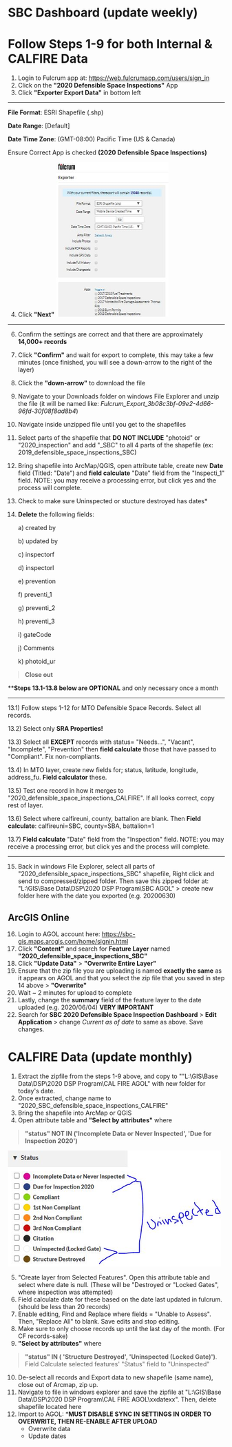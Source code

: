 # SBC Dashboard (update weekly)
# Follow Steps 1-9 for both Internal & CALFIRE Data

1) Login to Fulcrum app at: https://web.fulcrumapp.com/users/sign_in
2) Click on the __"2020 Defensible Space Inspections"__ App
3) Click __"Exporter Export Data"__ in bottom left

___

__File Format__: ESRI Shapefile (.shp)

__Date Range__: [Default]

__Date Time Zone__: (GMT-08:00) Pacific Time (US & Canada)

Ensure Correct App is checked __(2020 Defensible Space Inspections)__

4) Click __"Next"__
![alt text](https://github.com/sbcfiregis/photos/blob/master/fulcrum_screenshot.JPG?raw=true)

---

6) Confirm the settings are correct and that there are approximately __14,000+ records__
7) Click __"Confirm"__ and wait for export to complete, this may take a few minutes (once finished, you will see a down-arrow to the right of the layer)
8) Click the __"down-arrow"__ to download the file
9) Navigate to your Downloads folder on windows File Explorer and unzip the file (it will be named like: *Fulcrum_Export_3b08c3bf-09e2-4d66-96fd-30f08f8ad8b4*)
10) Navigate inside unzipped file until you get to the shapefiles
11) Select parts of the shapefile that __DO NOT INCLUDE__ "photoid" or "2020_inspection" and add "_SBC" to all 4 parts of the shapefile
(ex: 2019_defensible_space_inspections_SBC)
12) Bring shapefile into ArcMap/QGIS, open attribute table, create new __Date__ field (Titled: "Date") and __field calculate__ "Date" field from the "Inspecti_1" field.  NOTE: you may receive a processing error, but click yes and the process will complete. 
13) Check to make sure Uninspected or stucture destroyed has dates*
14) __Delete__ the following fields:

    a) created by

    b) updated by 
    
    c) inspectorf 
    
    d) inspectorl

    e) prevention 
    
    f) preventi_1 
    
    g) preventi_2 
    
    h) preventi_3 
    
    i) gateCode 
    
    j) Comments
    
    k) photoid_ur  
    
> __Close out__ 

**__Steps 13.1-13.8 below are OPTIONAL__ and only necessary once a month
____________________________________________________________________________
13.1) Follow steps 1-12 for MTO Defensible Space Records.  Select all records.
    
13.2) Select only __SRA Properties!__
    
13.3) Select all __EXCEPT__ records with status= "Needs...", "Vacant", "Incomplete", "Prevention" then __field calculate__ those that have passed to "Compliant".  Fix non-compliants.  
    
13.4) In MTO layer, create new fields for; status, latitude, longitude, address_fu.  __Field calculator__ these.

13.5) Test one record in how it merges to "2020_defensible_space_inspections_CALFIRE".  If all looks correct, copy rest of layer.

13.6) Select where calfireuni, county, battalion are blank.  Then __Field calculate__: calfireuni=SBC, county=SBA, battalion=1

13.7) __Field calculate__ "Date" field from the "Inspection" field.  NOTE: you may receive a processing error, but click yes and the process will complete.
_____________________________________________________________________________
15) Back in windows File Explorer, select all parts of "2020_defensible_space_inspections_SBC" shapefile, Right click and send to compressed/zipped folder.  Then save this zipped folder at: "L:\GIS\Base Data\DSP\2020 DSP Program\SBC AGOL" > create new folder here with the date you exported (e.g. 20200630)
## ArcGIS Online
16) Login to AGOL account here: https://sbc-gis.maps.arcgis.com/home/signin.html
17) Click __"Content"__ and search for __Feature Layer__ named __"2020_defensible_space_inspections_SBC"__
18) Click __"Update Data"__ > __"Overwrite Entire Layer"__
19) Ensure that the zip file you are uploading is named __exactly the same__ as it appears on AGOL and that you select the zip file that you saved in step 14 above > __"Overwrite"__
20) Wait ~ 2 minutes for upload to complete
21) Lastly, change the __summary__ field of the feature layer to the date uploaded (e.g. 2020/06/04) __VERY IMPORTANT__
22) Search for __SBC 2020 Defensible Space Inspection Dashboard__ > __Edit Application__ > change _Current as of date_ to same as above.  Save changes.

# CALFIRE Data (update monthly)
1) Extract the zipfile from the steps 1-9 above, and copy to ""L:\GIS\Base Data\DSP\2020 DSP Program\CAL FIRE AGOL" with new folder for today's date.
2) Once extracted, change name to "2020_SBC_defensible_space_inspections_CALFIRE"
3) Bring the shapefile into ArcMap or QGIS
4) Open attribute table and  __"Select by attributes"__ where
> __"status" NOT IN ('Incomplete Data or Never Inspected', 'Due for Inspection 2020')__

![alt text](https://github.com/sbcfiregis/photos/blob/master/dsp.JPG?raw=true)

5) "Create layer from Selected Features".  Open this attribute table and select where date is null.  (These will be "Destroyed or "Locked Gates", where inspection was attempted)
6) Field calculate date for these based on the date last updated in fulcrum. (should be less than 20 records)
7) Enable editing, Find and Replace where fields = "Unable to Assess".   Then, "Replace All" to blank.  Save edits and stop editing.
8) Make sure to only choose records up until the last day of the month.  (For CF records-sake) 
9) __"Select by attributes"__ where
> __"status" IN ( 'Structure Destroyed', 'Uninspected (Locked Gate)')__.  Field Calculate selected features' "Status" field to "Uninspected" 
10) De-select all records and Export data to new shapefile (same name), close out of Arcmap, zip up.
11) Navigate to file in windows explorer and save the zipfile at "L:\GIS\Base Data\DSP\2020 DSP Program\CAL FIRE AGOL\xxdatexx".  Then, delete shapefile located here
12) Import to AGOL: ***MUST DISABLE SYNC IN SETTINGS IN ORDER TO OVERWRITE, THEN RE-ENABLE AFTER UPLOAD**
    - Overwrite data
    - Update dates
